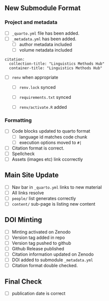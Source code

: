 ## New Submodule Format

### Project and metadata
- [ ] `_quarto.yml` file has been added.
- [ ] `_metadata.yml` has been added.
  - [ ] author metadata included
  - [ ] volume netadata included

```
citation:
  collection-title: "Linguistics Methods Hub"
  container-title: "Linguistics Methods Hub"
```

- [ ] `renv` when appropriate
  - [ ] `renv.lock` synced
  - [ ] `requirements.txt` synced
  - [ ] `renv/activate.R` added


  
### Formatting
- [ ] Code blocks updated to quarto format
  - [ ] language id matches code chunk
  - [ ] execution options moved to `#|` 
- [ ] Citation format is correct.
- [ ] Spellcheck
- [ ] Assets (images etc) link ccorrectly

## Main Site Update
- [ ] Nav bar in `_quarto.yml` links to new material
- [ ] All links resolve
- [ ] `people/` list generates correctly
- [ ] `content/` sub-page is listing new content

## DOI Minting
- [ ] Minting activated on Zenodo
- [ ] Version tag added in repo
- [ ] Version tag pushed to github
- [ ] Github Release published
- [ ] Citation information updated on Zenodo
- [ ] DOI added to submodule `_metadata.yml`
- [ ] Citation format double checked.

## Final Check
- [ ] publication date is correct
